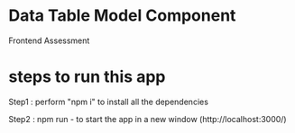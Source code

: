 # Data Table Model Component
Frontend Assessment 

# steps to run this app
Step1 : perform "npm i" to install all the dependencies

Step2 : npm run  - to start the app in a new window (http://localhost:3000/) 
